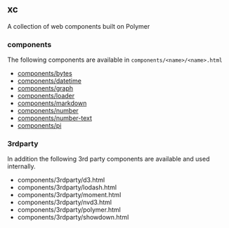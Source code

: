 ## xc

A collection of web components built on Polymer


### components

The following components are available in `components/<name>/<name>.html`

- [components/bytes](components/bytes/)
- [components/datetime](components/datetime/datetime.md)
- [components/graph](components/graph/graph.md)
- [components/loader](components/loader/loader.md)
- [components/markdown](components/markdown/markdown.md)
- [components/number](components/number/number.md)
- [components/number-text](components/number-text/number-text.md)
- [components/pi](components/pi/pi.md)


### 3rdparty

In addition the following 3rd party components are available and used internally.

- components/3rdparty/d3.html
- components/3rdparty/lodash.html
- components/3rdparty/moment.html
- components/3rdparty/nvd3.html
- components/3rdparty/polymer.html
- components/3rdparty/showdown.html
